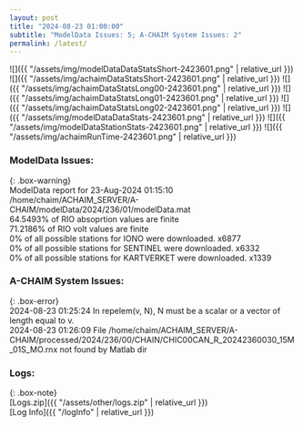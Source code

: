 ```yaml
---
layout: post
title: "2024-08-23 01:00:00"
subtitle: "ModelData Issues: 5; A-CHAIM System Issues: 2"
permalink: /latest/
---
```


![]({{ "/assets/img/modelDataDataStatsShort-2423601.png" | relative_url }})
![]({{ "/assets/img/achaimDataStatsShort-2423601.png" | relative_url }})
![]({{ "/assets/img/achaimDataStatsLong00-2423601.png" | relative_url }})
![]({{ "/assets/img/achaimDataStatsLong01-2423601.png" | relative_url }})
![]({{ "/assets/img/achaimDataStatsLong02-2423601.png" | relative_url }})
![]({{ "/assets/img/modelDataDataStats-2423601.png" | relative_url }})
![]({{ "/assets/img/modelDataStationStats-2423601.png" | relative_url }})
![]({{ "/assets/img/achaimRunTime-2423601.png" | relative_url }})


### ModelData Issues:  
  
{: .box-warning}  
 ModelData report for 23-Aug-2024 01:15:10   
 /home/chaim/ACHAIM_SERVER/A-CHAIM/modelData/2024/236/01/modelData.mat   
 64.5493% of RIO absoprtion values are finite   
 71.2186% of RIO volt values are finite   
 0% of all possible stations for IONO were downloaded. x6877   
 0% of all possible stations for SENTINEL were downloaded. x6332   
 0% of all possible stations for KARTVERKET were downloaded. x1339   
  
### A-CHAIM System Issues:  
  
{: .box-error}  
2024-08-23 01:25:24 In repelem(v, N), N must be a scalar or a vector of length equal to v.  
2024-08-23 01:26:09 File /home/chaim/ACHAIM_SERVER/A-CHAIM/processed/2024/236/00/CHAIN/CHIC00CAN_R_20242360030_15M_01S_MO.rnx not found by Matlab dir  

### Logs:  
  
{: .box-note}  
[Logs.zip]({{ "/assets/other/logs.zip" | relative_url }})  
[Log Info]({{ "/logInfo" | relative_url }})  
